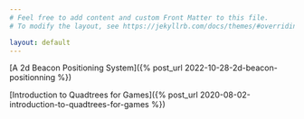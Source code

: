 ```yaml
---
# Feel free to add content and custom Front Matter to this file.
# To modify the layout, see https://jekyllrb.com/docs/themes/#overriding-theme-defaults

layout: default
---
```


[A 2d Beacon Positioning System]({% post_url 2022-10-28-2d-beacon-positionning %})

[Introduction to Quadtrees for Games]({% post_url 2020-08-02-introduction-to-quadtrees-for-games %})

